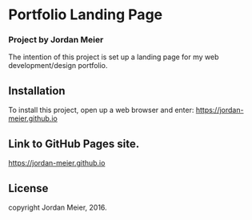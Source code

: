 # Portfolio Landing Page #
### Project by Jordan Meier 


The intention of this project is set up a landing page for my web development/design portfolio.

## Installation

To install this project, open up a web browser and enter: https://jordan-meier.github.io

## Link to GitHub Pages site.

https://jordan-meier.github.io

## License
copyright Jordan Meier, 2016.
